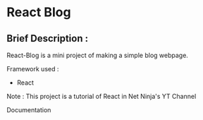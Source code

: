 # React Blog

Brief Description :
--------------------------------------
React-Blog is a mini project of making a simple blog webpage.

Framework used :
- React

Note : This project is a tutorial of React in Net Ninja's YT Channel

Documentation
